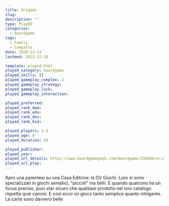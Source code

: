 ```yaml
---
title: Origami
slug: 
description: ""
type: PlayED
categories:
  - boardgame
tags:
  - Family
  - Compatto
date: 2020-12-14
lastmod: 2022-12-18

template: played.html
played_category: boardgame
played_skills: []
played_gameplay_complex: 2
played_gameplay_strategy:
played_gameplay_luck:
played_gameplay_interaction:

played_preferred:
played_rank_dad: 
played_rank_edu:
played_rank_dev:
played_rank_kid: 

played_players: 2-4
played_age: 8
played_duration: 20

played_publisher: 
played_year: 
played_url_details: https://www.boardgamegeek.com/boardgame/234469/origami
played_url_play: 
---
```


Apro una parentesi su una Casa Editrice: la DV Giochi.
Loro si sono specializzati in giochi semplici, "piccoli" ma belli.
E quando qualcuno ha un focus preciso, puoi star sicuro che qualsiasi prodotto nel loro catalogo rispetta quei canoni.
E così ecco un gioco tanto semplice quanto intrigante.
Le carte sono davvero belle




